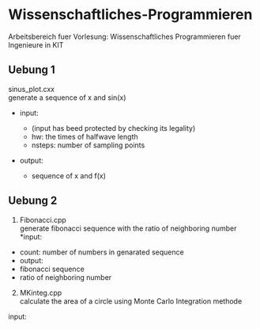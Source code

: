 # Wissenschaftliches-Programmieren
Arbeitsbereich fuer Vorlesung: Wissenschaftliches Programmieren fuer Ingenieure in KIT

## Uebung 1
sinus_plot.cxx  
generate a sequence of x and sin(x)

* input: 
  * (input has beed protected by checking its legality)
  * hw: the times of halfwave length
  * nsteps: number of sampling points

* output:
  * sequence of x and f(x)

## Uebung 2
1. Fibonacci.cpp  
generate fibonacci sequence with the ratio of neighboring number  
 *input:
  * count: number of numbers in genarated sequence
 * output:
  * fibonacci sequence
  * ratio of neighboring number
2. MKinteg.cpp  
calculate the area of a circle using Monte Carlo Integration methode

 input:
  
